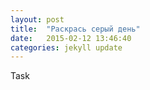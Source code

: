 ```yaml
---
layout: post
title:  "Раскрась серый день"
date:   2015-02-12 13:46:40
categories: jekyll update
---
```


<div class="task">Task</div>

